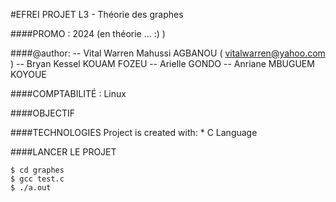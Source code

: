 #EFREI PROJET L3 - Théorie des graphes 

####PROMO : 2024 (en théorie ... :) )

####@author:
    -- Vital Warren Mahussi AGBANOU ( vitalwarren@yahoo.com )
    -- Bryan Kessel KOUAM FOZEU
    -- Arielle GONDO
    -- Anriane MBUGUEM KOYOUE

####COMPTABILITÉ : Linux 

####OBJECTIF

####TECHNOLOGIES
    Project is created with:
    * C Language
        
####LANCER LE PROJET

```
$ cd graphes
$ gcc test.c
$ ./a.out
```